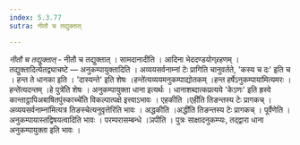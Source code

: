```yaml
---
index: 5.3.77
sutra: नीतौ च तद्युक्तात्

---
```

_नीतौ च तद्युक्तात्_ - नीतौ च तद्युक्तात् । सामदानादीति । आदिना भेददण्डयोग्र्रहणम् । तद्युक्तादित्येतद्व्याचष्टे — अनुकम्पायुक्तादिति । अव्ययसर्वनाम्नां टेः प्रागिति चानुवर्तते, 'कस्य च दः' इति च । हन्त ते धानका इति । 'दास्यन्ते' इति शेषः ।हन्ते॑त्यव्ययमनुकम्पाद्योतकम् ।हन्त हर्षेऽनुकम्पाया॑मित्यमरः ।हन्ते॑त्यदन्तम् ।हे पुत्रे॑ति शेषः । अनुकम्पायुक्ता धाना इत्यर्थः । धानाशब्दात्कप्रत्यये 'केऽणः' इति ह्रस्वे कान्ताट्ठापिअबाषितपुंस्काच्चे॑ति विकल्पात्पक्षे इत्त्वाऽभावः । एहकीति ।एही॑ति तिङन्तस्य टेः प्रागकच् ।अव्ययसर्वनाम्ना॑मित्यत्र तिङस्चेत्यनुवृत्तेरिति भावः । अद्धकीति ।अद्धी॑ति तिङन्तस्य टेः प्रागकच् । पूर्वेणेति । अनुकम्पायास्तद्विषयत्वादिति भावः । परम्परासम्बन्धे ।ञपीति । पुत्रः साक्षादनुकम्प्यः, तद्द्वारा धाना अनुकम्पायुक्ता इति भावः । 